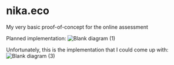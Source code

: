 # nika.eco

My very basic proof-of-concept for the online assessment

Planned implementation: ![Blank diagram (1)](https://github.com/wesleychoy/nika.eco/assets/39342100/06ddee47-a886-4a1e-b083-895bc1bfe867)

Unfortunately, this is the implementation that I could come up with: 
![Blank diagram (3)](https://github.com/wesleychoy/nika.eco/assets/39342100/e2bb1640-6cc6-4933-90d8-700daff7c049)
